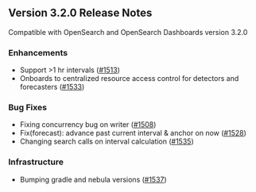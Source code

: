 ## Version 3.2.0 Release Notes

Compatible with OpenSearch and OpenSearch Dashboards version 3.2.0

### Enhancements
* Support >1 hr intervals ([#1513](https://github.com/opensearch-project/anomaly-detection/pull/1513))
* Onboards to centralized resource access control for detectors and forecasters ([#1533](https://github.com/opensearch-project/anomaly-detection/pull/1533))

### Bug Fixes
* Fixing concurrency bug on writer ([#1508](https://github.com/opensearch-project/anomaly-detection/pull/1508))
* Fix(forecast): advance past current interval & anchor on now ([#1528](https://github.com/opensearch-project/anomaly-detection/pull/1528))
* Changing search calls on interval calculation ([#1535](https://github.com/opensearch-project/anomaly-detection/pull/1535))

### Infrastructure
* Bumping gradle and nebula versions ([#1537](https://github.com/opensearch-project/anomaly-detection/pull/1537))